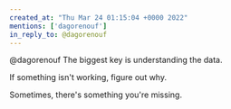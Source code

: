 ```yaml
---
created_at: "Thu Mar 24 01:15:04 +0000 2022"
mentions: ['dagorenouf']
in_reply_to: @dagorenouf
---
```


@dagorenouf The biggest key is understanding the data.

If something isn't working, figure out why.

Sometimes, there's something you're missing.